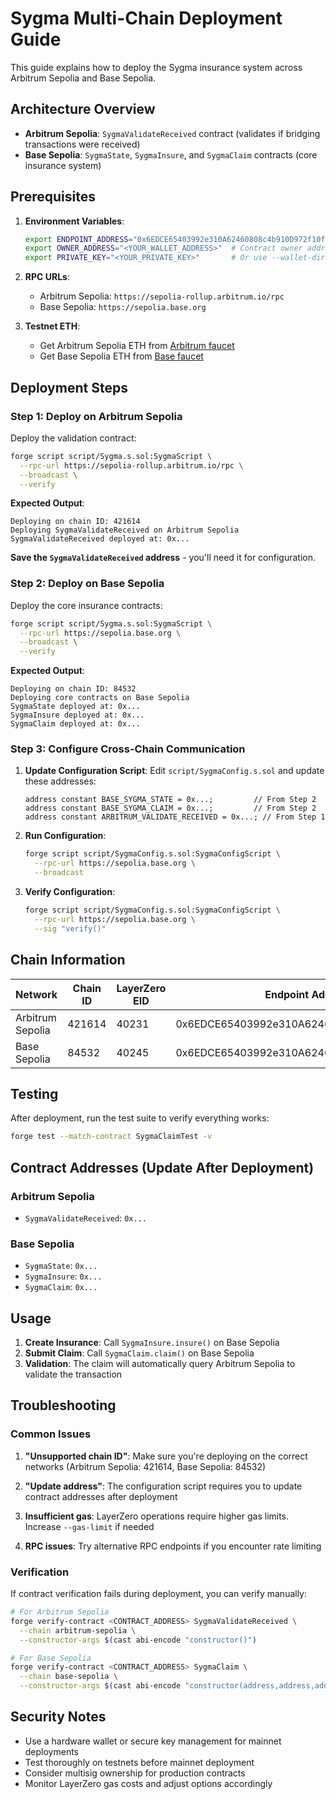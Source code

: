 # Sygma Multi-Chain Deployment Guide

This guide explains how to deploy the Sygma insurance system across Arbitrum Sepolia and Base Sepolia.

## Architecture Overview

- **Arbitrum Sepolia**: `SygmaValidateReceived` contract (validates if bridging transactions were received)
- **Base Sepolia**: `SygmaState`, `SygmaInsure`, and `SygmaClaim` contracts (core insurance system)

## Prerequisites

1. **Environment Variables**:

   ```bash
   export ENDPOINT_ADDRESS="0x6EDCE65403992e310A62460808c4b910D972f10f"  # LayerZero endpoint (same for both chains)
   export OWNER_ADDRESS="<YOUR_WALLET_ADDRESS>"  # Contract owner address
   export PRIVATE_KEY="<YOUR_PRIVATE_KEY>"       # Or use --wallet-dir for hardware wallets
   ```

2. **RPC URLs**:

   - Arbitrum Sepolia: `https://sepolia-rollup.arbitrum.io/rpc`
   - Base Sepolia: `https://sepolia.base.org`

3. **Testnet ETH**:
   - Get Arbitrum Sepolia ETH from [Arbitrum faucet](https://faucet.triangleplatform.com/arbitrum/sepolia)
   - Get Base Sepolia ETH from [Base faucet](https://www.coinbase.com/faucets/base-ethereum-sepolia-faucet)

## Deployment Steps

### Step 1: Deploy on Arbitrum Sepolia

Deploy the validation contract:

```bash
forge script script/Sygma.s.sol:SygmaScript \
  --rpc-url https://sepolia-rollup.arbitrum.io/rpc \
  --broadcast \
  --verify
```

**Expected Output**:

```
Deploying on chain ID: 421614
Deploying SygmaValidateReceived on Arbitrum Sepolia
SygmaValidateReceived deployed at: 0x...
```

**Save the `SygmaValidateReceived` address** - you'll need it for configuration.

### Step 2: Deploy on Base Sepolia

Deploy the core insurance contracts:

```bash
forge script script/Sygma.s.sol:SygmaScript \
  --rpc-url https://sepolia.base.org \
  --broadcast \
  --verify
```

**Expected Output**:

```
Deploying on chain ID: 84532
Deploying core contracts on Base Sepolia
SygmaState deployed at: 0x...
SygmaInsure deployed at: 0x...
SygmaClaim deployed at: 0x...
```

### Step 3: Configure Cross-Chain Communication

1. **Update Configuration Script**:
   Edit `script/SygmaConfig.s.sol` and update these addresses:

   ```solidity
   address constant BASE_SYGMA_STATE = 0x...;         // From Step 2
   address constant BASE_SYGMA_CLAIM = 0x...;         // From Step 2
   address constant ARBITRUM_VALIDATE_RECEIVED = 0x...; // From Step 1
   ```

2. **Run Configuration**:

   ```bash
   forge script script/SygmaConfig.s.sol:SygmaConfigScript \
     --rpc-url https://sepolia.base.org \
     --broadcast
   ```

3. **Verify Configuration**:
   ```bash
   forge script script/SygmaConfig.s.sol:SygmaConfigScript \
     --rpc-url https://sepolia.base.org \
     --sig "verify()"
   ```

## Chain Information

| Network          | Chain ID | LayerZero EID | Endpoint Address                           |
| ---------------- | -------- | ------------- | ------------------------------------------ |
| Arbitrum Sepolia | 421614   | 40231         | 0x6EDCE65403992e310A62460808c4b910D972f10f |
| Base Sepolia     | 84532    | 40245         | 0x6EDCE65403992e310A62460808c4b910D972f10f |

## Testing

After deployment, run the test suite to verify everything works:

```bash
forge test --match-contract SygmaClaimTest -v
```

## Contract Addresses (Update After Deployment)

### Arbitrum Sepolia

- `SygmaValidateReceived`: `0x...`

### Base Sepolia

- `SygmaState`: `0x...`
- `SygmaInsure`: `0x...`
- `SygmaClaim`: `0x...`

## Usage

1. **Create Insurance**: Call `SygmaInsure.insure()` on Base Sepolia
2. **Submit Claim**: Call `SygmaClaim.claim()` on Base Sepolia
3. **Validation**: The claim will automatically query Arbitrum Sepolia to validate the transaction

## Troubleshooting

### Common Issues

1. **"Unsupported chain ID"**: Make sure you're deploying on the correct networks (Arbitrum Sepolia: 421614, Base Sepolia: 84532)

2. **"Update address"**: The configuration script requires you to update contract addresses after deployment

3. **Insufficient gas**: LayerZero operations require higher gas limits. Increase `--gas-limit` if needed

4. **RPC issues**: Try alternative RPC endpoints if you encounter rate limiting

### Verification

If contract verification fails during deployment, you can verify manually:

```bash
# For Arbitrum Sepolia
forge verify-contract <CONTRACT_ADDRESS> SygmaValidateReceived \
  --chain arbitrum-sepolia \
  --constructor-args $(cast abi-encode "constructor()")

# For Base Sepolia
forge verify-contract <CONTRACT_ADDRESS> SygmaClaim \
  --chain base-sepolia \
  --constructor-args $(cast abi-encode "constructor(address,address,address,uint32)" <STATE_ADDR> <ENDPOINT_ADDR> <OWNER_ADDR> <CHANNEL_ID>)
```

## Security Notes

- Use a hardware wallet or secure key management for mainnet deployments
- Test thoroughly on testnets before mainnet deployment
- Consider multisig ownership for production contracts
- Monitor LayerZero gas costs and adjust options accordingly
